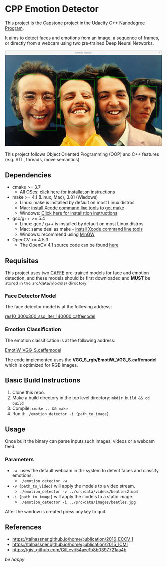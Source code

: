# CPP Emotion Detector

This project is the Capstone project in the [Udacity C++ Nanodegree Program](https://www.udacity.com/course/c-plus-plus-nanodegree--nd213).

It aims to detect faces and emotions from an image, a sequence of frames, or directly from a webcam using two pre-trained Deep Neural Networks.

![The Beatles](src/data/images/beatles_emotions.png)

This project follows Object Oriented Programming (OOP) and C++ features (e.g. STL, threads, move semantics)

## Dependencies
* cmake >= 3.7
  * All OSes: [click here for installation instructions](https://cmake.org/install/)
* make >= 4.1 (Linux, Mac), 3.81 (Windows)
  * Linux: make is installed by default on most Linux distros
  * Mac: [install Xcode command line tools to get make](https://developer.apple.com/xcode/features/)
  * Windows: [Click here for installation instructions](http://gnuwin32.sourceforge.net/packages/make.htm)
* gcc/g++ >= 5.4
  * Linux: gcc / g++ is installed by default on most Linux distros
  * Mac: same deal as make - [install Xcode command line tools](https://developer.apple.com/xcode/features/)
  * Windows: recommend using [MinGW](http://www.mingw.org/)
* OpenCV >= 4.5.3
  * The OpenCV 4.1 source code can be found [here](https://github.com/opencv/opencv/tree/4.1)

## Requisites

This project uses two [CAFFE](https://caffe.berkeleyvision.org/) pre-trained models for face and emotion detection, and these models should be first downloaded and **MUST** be stored in the src/data/models/ directory.

### Face Detector Model

The face detector model is at the following address:

[res10_300x300_ssd_iter_140000.caffemodel](https://github.com/opencv/opencv_3rdparty/blob/dnn_samples_face_detector_20170830/res10_300x300_ssd_iter_140000.caffemodel)

### Emotion Classification

The emotion classification is at the following address:

[EmotiW_VGG_S.caffemodel](https://drive.google.com/open?id=0BydFau0VP3XSNVYtWnNPMU1TOGM)

The code implemented uses the **VGG_S_rgb/EmotiW_VGG_S.caffemodel**  which is optimized for RGB images.


## Basic Build Instructions

1. Clone this repo.
2. Make a build directory in the top level directory: `mkdir build && cd build`
3. Compile: `cmake .. && make`
4. Run it: `./emotion_detector -i {path_to_image}`.

## Usage

Once built the binary can parse inputs such images, videos or a webcam feed.

### Parameters
  * `-w `  uses the default webcam in the system to detect faces and classify emotions.
    * `./emotion_detector -w`
  * `-v {path_to_video}` will apply the models to a video stream.
    * `./emotion_detector -v ../src/data/videos/beatles2.mp4`
  * `-i {path_to_image}` will apply the models to a static image.
    * `./emotion_detector -i ../src/data/images/beatles.jpg`

After the window is created press any key to quit.

## References

  * https://talhassner.github.io/home/publication/2016_ECCV_1
  * https://talhassner.github.io/home/publication/2015_ICMI
  * https://gist.github.com/GilLevi/54aee1b8b0397721aa4b

_be happy_


